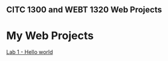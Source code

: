 ## CITC 1300 and WEBT 1320 Web Projects
<h1>My Web Projects</h1> 

<a href="Lab 1/index.html">Lab 1 - Hello world </a>